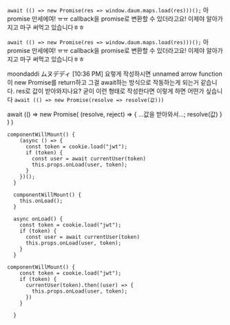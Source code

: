`await (() => new Promise(res => window.daum.maps.load(res)))();`
아 promise 만세에여! ㅠㅠ
callback을 promise로 변환할 수 있더라고요! 이제야 알아가지고 마구 써먹고 있습니다ㅎㅎ

`await (() => new Promise(res => window.daum.maps.load(res)))();`
아 promise 만세에여! ㅠㅠ
callback을 promise로 변환할 수 있더라고요! 이제야 알아가지고 마구 써먹고 있습니다ㅎㅎ

moondaddi ムヌデディ [10:36 PM]
요렇게 작성하시면 unnamed arrow function이 new Promise를 return하고 그걸 await하는 방식으로 작동하는게 되는거 같습니다.
res로 값이 받아와지나요?
굳이 이런 형태로 작성한다면 이렇게 하면 어떤가 싶습니다
`await (() => new Promise(resolve => resolve(값)))`

await (() => new Promise( (resolve, reject) => { ...값을 받아와서...; resolve(값) } ) )

```
componentWillMount() {
    (async () => {
      const token = cookie.load("jwt");
      if (token) {
        const user = await currentUser(token)
        this.props.onLoad(user, token);
      }
    })();
  }
```

```
  componentWillMount() {
    this.onLoad();
  }

  async onLoad() {
    const token = cookie.load("jwt");
    if (token) {
      const user = await currentUser(token)
      this.props.onLoad(user, token);
    }
  }
```

```
componentWillMount() {
    const token = cookie.load("jwt");
    if (token) {
      currentUser(token).then((user) => {
        this.props.onLoad(user, token);
      })
    }

  }
```
